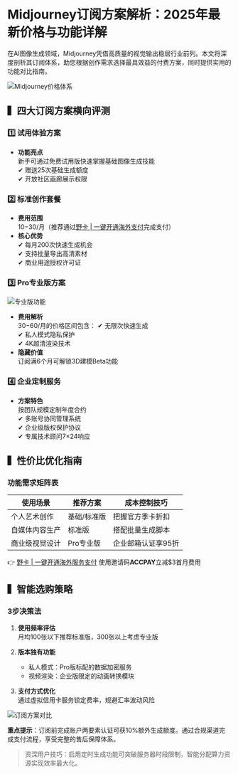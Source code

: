 # Midjourney订阅方案解析：2025年最新价格与功能详解

在AI图像生成领域，Midjourney凭借高质量的视觉输出稳居行业前列。本文将深度剖析其订阅体系，助您根据创作需求选择最具效益的付费方案，同时提供实用的功能对比指南。

![Midjourney价格体系](https://bbtdd.com/wp-content/uploads/img/7943163958584.webp_q520)

## ▍四大订阅方案横向评测

### 1️⃣ 试用体验方案
- **功能亮点**  
  新手可通过免费试用版快速掌握基础图像生成技能  
  ✔ 赠送25次基础生成额度  
  ✔ 开放社区画廊展示权限

### 2️⃣ 标准创作套餐
- **费用范围**  
  $10-$30/月（推荐通过[野卡 | 一键开通海外支付](https://bbtdd.com/yeka)完成支付）
- **核心优势**  
  ✔ 每月200次快速生成机会  
  ✔ 支持批量导出高清素材  
  ✔ 商业用途授权许可证

### 3️⃣ Pro专业版方案
![专业版功能](https://bbtdd.com/wp-content/uploads/img/72451582717.webp_q520)
- **费用解析**  
  $30-$60/月的价格区间包含：
  ✔ 无限次快速生成  
  ✔ 私人模式隐私保护  
  ✔ 4K超清渲染技术
- **隐藏价值**  
  订阅满6个月可解锁3D建模Beta功能

### 4️⃣ 企业定制服务
- **方案特色**  
  按团队规模定制年度合约  
  ✔ 多账号协同管理系统  
  ✔ 企业级版权保护协议  
  ✔ 专属技术顾问7×24响应

## ▍性价比优化指南

### 功能需求矩阵表
| 使用场景          | 推荐方案     | 成本控制技巧            |
|-------------------|--------------|-------------------------|
| 个人艺术创作      | 基础/标准版  | 把握官方季卡折扣        |
| 自媒体内容生产    | 标准版       | 搭配批量生成脚本        |
| 商业级视觉设计    | Pro专业版    | 企业邮箱认证享95折      |

👉 [野卡 | 一键开通海外服务支付](https://bbtdd.com/yeka) 使用邀请码**ACCPAY**立减$3首月费用

## ▍智能选购策略

### 3步决策法
1. **使用频率评估**  
   月均100张以下推荐标准版，300张以上考虑专业版

2. **版本独有功能**  
   - 私人模式：Pro版标配的数据加密服务  
   - 视频渲染：企业版限定的动画转换模块

3. **支付方式优化**  
   通过虚拟信用卡服务锁定费率，规避汇率波动风险

![订阅方案对比](https://bbtdd.com/wp-content/uploads/img/89639558454.webp_q520)

**重点提示**：订阅前完成账户两要素认证可获10%额外生成额度。通过合规渠道完成支付流程，享受完整的售后保障体系。

> 资深用户技巧：启用定时生成功能可突破服务器时段限制，智能分配算力资源实现效率最大化。